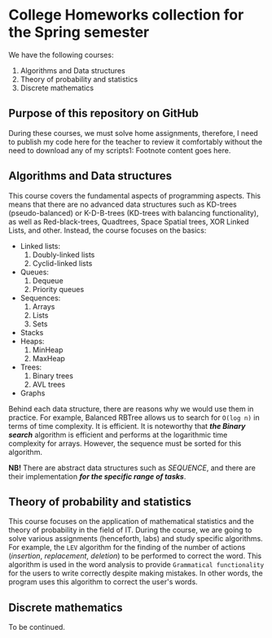 # College Homeworks collection for the Spring semester

We have the following courses:

1. Algorithms and Data structures
2. Theory of probability and statistics
3. Discrete mathematics

## Purpose of this repository on GitHub

During these courses, we must solve home assignments, therefore, I need to publish my code here for the teacher to review it comfortably without the need to download any of my scripts<a name="myfootnote1">1</a>: Footnote content goes here.



## Algorithms and Data structures

This course covers the fundamental aspects of programming aspects. This means that there are no advanced data structures such as KD-trees (pseudo-balanced) or K-D-B-trees (KD-trees with balancing functionality), as well as Red-black-trees, Quadtrees, Space Spatial trees, XOR Linked Lists, and other. Instead, the course focuses on the basics:

- Linked lists:
    1. Doubly-linked lists
    2. Cyclid-linked lists
- Queues:
    1. Dequeue
    2. Priority queues
- Sequences:
    1. Arrays
    2. Lists
    3. Sets
- Stacks
- Heaps:
    1. MinHeap
    2. MaxHeap
- Trees:
    1. Binary trees
    2. AVL trees
- Graphs

Behind each data structure, there are reasons why we would use them in practice. For example, Balanced RBTree allows us to search for `O(log n)` in terms of time complexity. It is efficient. It is noteworthy that ***the Binary search*** algorithm is efficient and performs at the logarithmic time complexity for arrays. However, the sequence must be sorted for this algorithm.

**NB!** There are abstract data structures such as *SEQUENCE*, and there are their implementation ***for the specific range of tasks***. 

## Theory of probability and statistics 

This course focuses on the application of mathematical statistics and the theory of probability in the field of IT. During the course, we are going to solve various assignments (henceforth, labs) and study specific algorithms. For example, the `LEV` algorithm for the finding of the number of actions (*insertion*, *replacement*, *deletion*) to be performed to correct the word. This algorithm is used in the word analysis to provide `Grammatical functionality` for the users to write correctly despite making mistakes. In other words, the program uses this algorithm to correct the user's words. 

## Discrete mathematics

To be continued.


